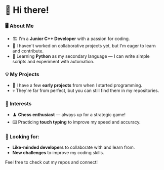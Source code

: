 # 👋 Hi there!

### 🖥️ About Me
- 🏗️ I'm a **Junior C++ Developer** with a passion for coding.
- 🤝 I haven't worked on collaborative projects yet, but I'm eager to learn and contribute.
- 🐍 Learning **Python** as my secondary language — I can write simple scripts and experiment with automation.

### 💡 My Projects
- 🚀 I have a few **early projects** from when I started programming.  
- 💀 They're far from perfect, but you can still find them in my repositories.  

### 🎯 Interests
- ♟️ **Chess enthusiast** — always up for a strategic game!
- ⌨️ Practicing **touch typing** to improve my speed and accuracy.

### 🚀 Looking for:
- **Like-minded developers** to collaborate with and learn from.  
- **New challenges** to improve my coding skills.  

Feel free to check out my repos and connect!
